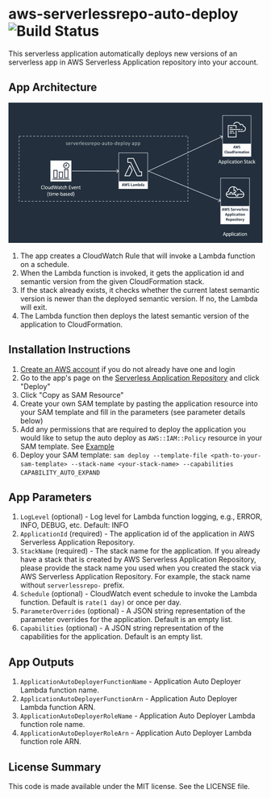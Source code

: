 # aws-serverlessrepo-auto-deploy ![Build Status](https://codebuild.us-east-1.amazonaws.com/badges?uuid=eyJlbmNyeXB0ZWREYXRhIjoiVlI5bVYxaVduUnFmMFhMeFRNUjY3eTJROC93RThlRjZmZmNCKzNzQnNJNnZYZHUyNzlYd0VTbTZ3T0ZZakhkRmJNdklUSFc2YnMzeXZuQ0pIaGlxQnlRPSIsIml2UGFyYW1ldGVyU3BlYyI6IjNIVTNYSFpVTk1nTGt2ZUciLCJtYXRlcmlhbFNldFNlcmlhbCI6MX0%3D&branch=master)
This serverless application automatically deploys new versions of an serverless app in AWS Serverless Application repository into your account.

## App Architecture

![App Architecture](https://github.com/honglu/aws-serverlessrepo-auto-deploy/raw/master/images/app-architecture.png)

1. The app creates a CloudWatch Rule that will invoke a Lambda function on a schedule.
1. When the Lambda function is invoked, it gets the application id and semantic version from the given CloudFormation stack.
1. If the stack already exists, it checks whether the current latest semantic version is newer than the deployed semantic version. If no, the Lambda will exit.
1. The Lambda function then deploys the latest semantic version of the application to CloudFormation.

## Installation Instructions

1. [Create an AWS account](https://portal.aws.amazon.com/gp/aws/developer/registration/index.html) if you do not already have one and login
1. Go to the app's page on the [Serverless Application Repository](https://serverlessrepo.aws.amazon.com/applications/arn:aws:serverlessrepo:us-east-1:303769779339:applications~aws-serverlessrepo-auto-deploy) and click "Deploy"
1. Click "Copy as SAM Resource"
1. Create your own SAM template by pasting the application resource into your SAM template and fill in the parameters (see parameter details below)
1. Add any permissions that are required to deploy the application you would like to setup the auto deploy as `AWS::IAM::Policy` resource in your SAM template. See [Example](https://github.com/honglu/aws-serverlessrepo-auto-deploy/blob/master/examples/example-template.yml)
1. Deploy your SAM template: ```sam deploy --template-file <path-to-your-sam-template> --stack-name <your-stack-name> --capabilities CAPABILITY_AUTO_EXPAND```

## App Parameters

1. `LogLevel` (optional) - Log level for Lambda function logging, e.g., ERROR, INFO, DEBUG, etc. Default: INFO
1. `ApplicationId` (required) - The application id of the application in AWS Serverless Application Repository.
1. `StackName` (required) - The stack name for the application. If you already have a stack that is created by AWS Serverless Application Repository, please provide the stack name you used when you created the stack via AWS Serverless Application Repository. For example, the stack name without `serverlessrepo-` prefix.
1. `Schedule` (optional) - CloudWatch event schedule to invoke the Lambda function. Default is `rate(1 day)` or once per day.
1. `ParameterOverrides` (optional) - A JSON string representation of the parameter overrides for the application. Default is an empty list.
1. `Capabilities` (optional) - A JSON string representation of the capabilities for the application. Default is an empty list.

## App Outputs

1. `ApplicationAutoDeployerFunctionName` - Application Auto Deployer Lambda function name.
1. `ApplicationAutoDeployerFunctionArn` - Application Auto Deployer Lambda function ARN.
1. `ApplicationAutoDeployerRoleName` - Application Auto Deployer Lambda function role name.
1. `ApplicationAutoDeployerRoleArn` - Application Auto Deployer Lambda function role ARN.

## License Summary

This code is made available under the MIT license. See the LICENSE file.
